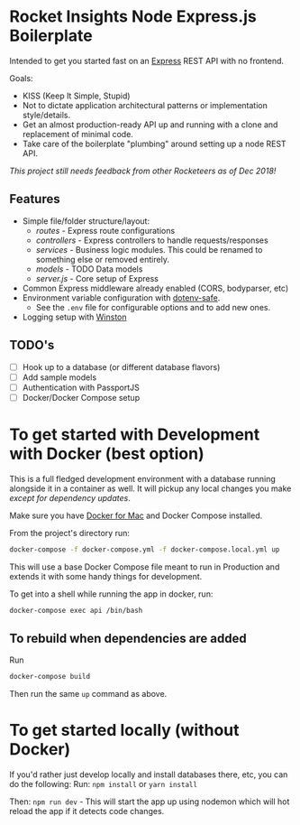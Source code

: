 # Rocket Insights Node Express.js Boilerplate

Intended to get you started fast on an [Express](https://expressjs.com/)  REST API with no frontend.

Goals:

- KISS (Keep It Simple, Stupid)
- Not to dictate application architectural patterns or implementation style/details.
- Get an almost production-ready API up and running with a clone and replacement of minimal code.
- Take care of the boilerplate "plumbing" around setting up a node REST API.

*This project still needs feedback from other Rocketeers as of Dec 2018!*

## Features

* Simple file/folder structure/layout:
  * *routes* - Express route configurations
  * *controllers* - Express controllers to handle requests/responses
  * *services* - Business logic modules.  This could be renamed to something else or removed entirely.
  * *models* - TODO Data models
  * *server.js* - Core setup of Express
* Common Express middleware already enabled (CORS, bodyparser, etc)
* Environment variable configuration with [dotenv-safe](https://www.npmjs.com/package/dotenv-safe). 
  * See the `.env` file for configurable options and to add new ones.
* Logging setup with [Winston](https://github.com/winstonjs/winston)

## TODO's

- [ ] Hook up to a database (or different database flavors)
 - [ ] Add sample models
- [ ] Authentication with PassportJS
- [ ] Docker/Docker Compose setup

# To get started with Development with Docker (best option)

This is a full fledged development environment with a database running alongside it in a container
as well.  It will pickup any local changes you make *except for dependency updates*.

Make sure you have [Docker for Mac](https://docs.docker.com/docker-for-mac/) and Docker Compose installed.

From the project's directory run:

```bash
docker-compose -f docker-compose.yml -f docker-compose.local.yml up
```

This will use a base Docker Compose file meant to run in Production and extends it with some handy things for development.

To get into a shell while running the app in docker, run:

```bash
docker-compose exec api /bin/bash
````

## To rebuild when dependencies are added

Run
```bash
docker-compose build
```

Then run the same `up` command as above.

# To get started locally (without Docker)

If you'd rather just develop locally and install databases there, etc, you can do the following:
Run:
`npm install` or `yarn install`

Then:
`npm run dev` - This will start the app up using nodemon which will hot reload the app if it detects code changes.
